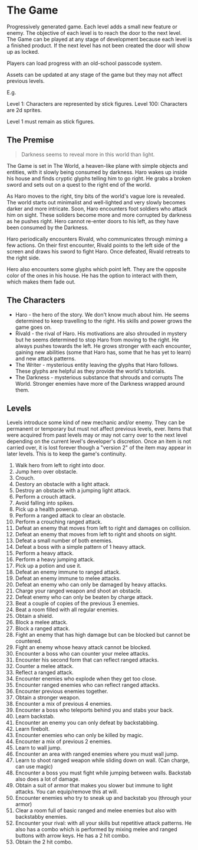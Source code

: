 # The Game

Progressively generated game. Each level adds a small new feature or enemy. The objective of each level is to reach the door to the next level. The Game can be played at any stage of development because each level is a finished product. If the next level has not been created the door will show up as locked.

Players can load progress with an old-school passcode system.

Assets can be updated at any stage of the game but they may not affect previous levels.

E.g. 

Level 1: Characters are represented by stick figures.
Level 100: Characters are 2d sprites. 

Level 1 must remain as stick figures.

## The Premise

> Darkness seems to reveal more in this world than light.

The Game is set in The World, a heaven-like plane with simple objects and entities, with it slowly being consumed by darkness. Haro wakes up inside his house and finds cryptic glyphs telling him to go right. He grabs a broken sword and sets out on a quest to the right end of the world.

As Haro moves to the right, tiny bits of the world's vague lore is revealed. The world starts out minimalist and well-lighted and very slowly becomes darker and more intricate. Soon, Haro encounters foot soldiers who attack him on sight. These soliders become more and more corrupted by darkness as he pushes right. Hero cannot re-enter doors to his left, as they have been consumed by the Darkness.

Haro periodically encounters Rivald, who communicates through miming a few actions. On their first encounter, Rivald points to the left side of the screen and draws his sword to fight Haro. Once defeated, Rivald retreats to the right side. 

Hero also encounters some glyphs which point left. They are the opposite color of the ones in his house. He has the option to interact with them, which makes them fade out.

## The Characters

 * Haro - the hero of the story. We don't know much about him. He seems determined to keep travelling to the right. His skills and power grows the game goes on.
 * Rivald - the rival of Haro. His motivations are also shrouded in mystery but he seems determined to stop Haro from moving to the right. He always pushes towards the left. He grows stronger with each encounter, gaining new abilities (some that Haro has, some that he has yet to learn) and new attack patterns.
 * The Writer - mysterious entity leaving the glyphs that Haro follows. These glyphs are helpful as they provide the world's tutorials.
 * The Darkness - mysterious substance that shrouds and corrupts The World. Stronger enemies have more of the Darkness wrapped around them.

## Levels

Levels introduce some kind of new mechanic and/or enemy. They can be permanent or temporary but must not affect previous levels, ever. Items that were acquired from past levels may or may not carry over to the next level depending on the current level's developer's discretion. Once an item is not carried over, it is lost forever though a "version 2" of the item may appear in later levels. This is to keep the game's continuity. 

 1. Walk hero from left to right into door.
 2. Jump hero over obstacle.
 2. Crouch.
 3. Destory an obstacle with a light attack.
 4. Destroy an obstacle with a jumping light attack.
 4. Perform a crouch attack.
 5. Avoid falling into spikes.
 6. Pick up a health powerup.
 7. Perform a ranged attack to clear an obstacle.
 7. Perform a crouching ranged attack.
 8. Defeat an enemy that moves from left to right and damages on collision.
 9. Defeat an enemy that moves from left to right and shoots on sight.
 10. Defeat a small number of both enemies.
 10. Defeat a boss with a simple pattern of 1 heavy attack.
 11. Perform a heavy attack.
 12. Perform a heavy jumping attack.
 13. Pick up a potion and use it.
 14. Defeat an enemy immune to ranged attack.
 15. Defeat an enemy immune to melee attacks.
 16. Defeat an enemy who can only be damaged by heavy attacks.
 17. Charge your ranged weapon and shoot an obstacle.
 18. Defeat enemy who can only be beaten by charge attack.
 19. Beat a couple of copies of the previous 3 enemies.
 20. Beat a room filled with all regular enemies.
 21. Obtain a shield.
 22. Block a melee attack.
 23. Block a ranged attack.
 24. Fight an enemy that has high damage but can be blocked but cannot be countered.
 25. Fight an enemy whose heavy attack cannot be blocked.
 26. Encounter a boss who can counter your melee attacks.
 27. Encounter his second form that can reflect ranged attacks.
 27. Counter a melee attack.
 28. Reflect a ranged attack.
 29. Encounter enemies who explode when they get too close.
 30. Encounter ranged enemies who can reflect ranged attacks.
 31. Encounter previous enemies together.
 32. Obtain a stronger weapon.
 32. Encounter a mix of previous 4 enemies.
 33. Encounter a boss who teleports behind you and stabs your back.
 34. Learn backstab.
 35. Encounter an enemy you can only defeat by backstabbing.
 36. Learn firebolt.
 37. Encounter enemies who can only be killed by magic.
 38. Encounter a mix of previous 2 enemies.
 39. Learn to wall jump.
 40. Encounter an area with ranged enemies where you must wall jump.
 41. Learn to shoot ranged weapon while sliding down on wall. (Can charge, can use magic)
 43. Encounter a boss you must fight while jumping between walls. Backstab also does a lot of damage.
 44. Obtain a suit of armor that makes you slower but immune to light attacks. You can equip/remove this at will.
 45. Encounter enemies who try to sneak up and backstab you (through your armor)
 46. Clear a room full of basic ranged and melee enemies but also with backstabby enemies.
 47. Encounter your rival: with all your skills but repetitive attack patterns. He also has a combo which is performed by mixing melee and ranged buttons with arrow keys. He has a 2 hit combo.
 48. Obtain the 2 hit combo.
